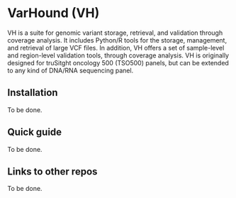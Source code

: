 # VarHound (VH)

VH is a suite for genomic variant storage, retrieval, and validation through coverage analysis. It includes Python/R tools
for the storage, management, and retrieval of large VCF files. In addition, VH offers a set of sample-level and region-level
validation tools, through coverage analysis. VH is originally designed for truSitght oncology 500 (TSO500) panels, but 
can be extended to any kind of DNA/RNA sequencing panel.

## Installation

To be done.

## Quick guide

To be done.

## Links to other repos

To be done.

